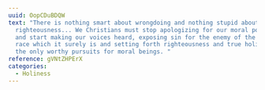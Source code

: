 ```yaml
---
uuid: OopCDuBDQW
text: "There is nothing smart about wrongdoing and nothing stupid about
  righteousness... We Christians must stop apologizing for our moral position
  and start making our voices heard, exposing sin for the enemy of the human
  race which it surely is and setting forth righteousness and true holiness as
  the only worthy pursuits for moral beings. "
reference: gVNtZHPErX
categories:
  - Holiness
---
```

